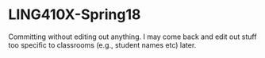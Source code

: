 # LING410X-Spring18

Committing without editing out anything. I may come back and edit out stuff too specific to classrooms (e.g., student names etc) later.
